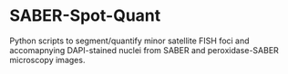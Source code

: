# SABER-Spot-Quant
Python scripts to segment/quantify minor satellite FISH foci and accomapnying DAPI-stained nuclei from SABER and peroxidase-SABER microscopy images.
